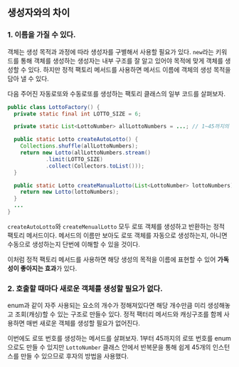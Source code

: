 ## 생성자와의 차이

### 1. 이름을 가질 수 있다.

객체는 생성 목적과 과정에 따라 생성자를 구별해서 사용할 필요가 있다. `new`라는 키워드를 통해 객체를 생성하는 생성자는 내부 구조를 잘 알고 있어야 목적에 맞게 객체를 생성할 수 있다. 하지만 정적 팩토리 메서드를 사용하면 메서드 이름에 객체의 생성 목적을 담아 낼 수 있다.

다음 주어진 자동로또와 수동로또를 생성하는 팩토리 클래스의 일부 코드를 살펴보자.

```java
public class LottoFactory() {
  private static final int LOTTO_SIZE = 6;

  private static List<LottoNumber> allLottoNumbers = ...; // 1~45까지의 로또 넘버

  public static Lotto createAutoLotto() {
    Collections.shuffle(allLottoNumbers);
    return new Lotto(allLottoNumbers.stream()
            .limit(LOTTO_SIZE)
            .collect(Collectors.toList()));
  }

  public static Lotto createManualLotto(List<LottoNumber> lottoNumbers) {
    return new Lotto(lottoNumbers);
  }
  ...
}
```
`createAutoLotto`와 `createMenualLotto` 모두 로또 객체를 생성하고 반환하는 정적 팩토리 메서드이다. 메서드의 이름만 보아도 로또 객체를 자동으로 생성하는지, 아니면 수동으로 생성하는지 단번에 이해할 수 있을 것이다.

이처럼 정적 팩토리 메서드를 사용하면 해당 생성의 목적을 이름에 표현할 수 있어 **가독성이 좋아지는 효과**가 있다.

### 2. 호출할 때마다 새로운 객체를 생성할 필요가 없다.
enum과 같이 자주 사용되는 요소의 개수가 정해져있다면 해당 개수만큼 미리 생성해놓고 조회(캐싱)할 수 있는 구조로 만들수 있다. 정적 팩터리 메서드와 캐싱구조를 함께 사용하면 매번 새로운 객체를 생성할 필요가 없어진다.

이번에도 로또 번호를 생성하는 메서드를 살펴보자. 1부터 45까지의 로또 번호를 enum으로도 만들 수 있지만 `LottoNumber` 클래스 안에서 반복문을 통해 쉽게 45개의 인스턴스를 만들 수 있으므로 후자의 방법을 사용했다.